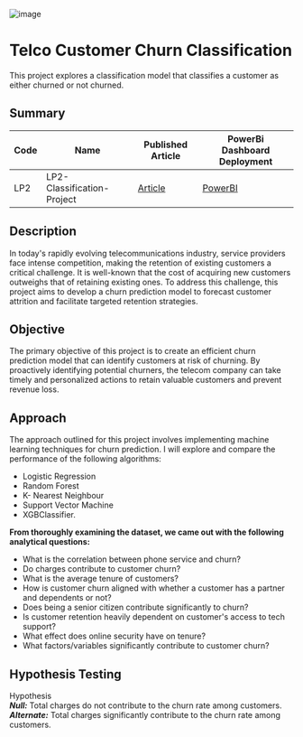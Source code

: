 
![image](https://github.com/aaronayitey/Telco-Customer-Churn-Prediction/assets/63174936/18d225e8-4576-4bb2-8111-97be685a85bc)


# Telco Customer Churn Classification

This project explores a classification model that classifies a customer as either churned or not churned.

## Summary
| Code          |     Name                       | Published Article|    PowerBi Dashboard Deployment
| ------------- | -------------                  | -------------    |    -----------------
| LP2           | LP2-Classification-Project |  [Article](https://medium.com/@aaronayitey/unveiling-the-secrets-of-customer-churn-a-telco-data-driven-classification-odyssey-70528c04ee33)               |[PowerBI](https://app.powerbi.com/view?r=eyJrIjoiOWJlMTg4NjMtNGNjMS00Yzg0LTg3NjAtNjMwNGMxYmVkMGU5IiwidCI6IjQ0ODdiNTJmLWYxMTgtNDgzMC1iNDlkLTNjMjk4Y2I3MTA3NSJ9&embedImagePlaceholder=true)


## Description
In today's rapidly evolving telecommunications industry, service providers face intense competition, making the retention of existing customers a critical challenge. It is well-known that the cost of acquiring new customers outweighs that of retaining existing ones. To address this challenge, this project aims to develop a churn prediction model to forecast customer attrition and facilitate targeted retention strategies.

## Objective
The primary objective of this project is to create an efficient churn prediction model that can identify customers at risk of churning. By proactively identifying potential churners, the telecom company can take timely and personalized actions to retain valuable customers and prevent revenue loss.

## Approach
The approach outlined for this project involves implementing machine learning techniques for churn prediction. I will explore and compare the performance of the following algorithms:
* Logistic Regression
* Random Forest
* K- Nearest Neighbour 
* Support Vector Machine
* XGBClassifier.

**From thoroughly examining the dataset, we came out with the following analytical questions:**

* What is the correlation between phone service and churn?
* Do charges contribute to customer churn?
* What is the average tenure of customers?
* How is customer churn aligned with whether a customer has a partner and dependents or not?
* Does being a senior citizen contribute significantly to churn?
* Is customer retention heavily dependent on customer's access to tech support?
* What effect does online security have on tenure?
* What factors/variables significantly contribute to customer churn?

## **Hypothesis Testing**

Hypothesis <br>
_**Null:**_ Total charges do not contribute to the churn rate among customers.<br>
_**Alternate:**_ Total charges significantly contribute to the churn rate among customers.
